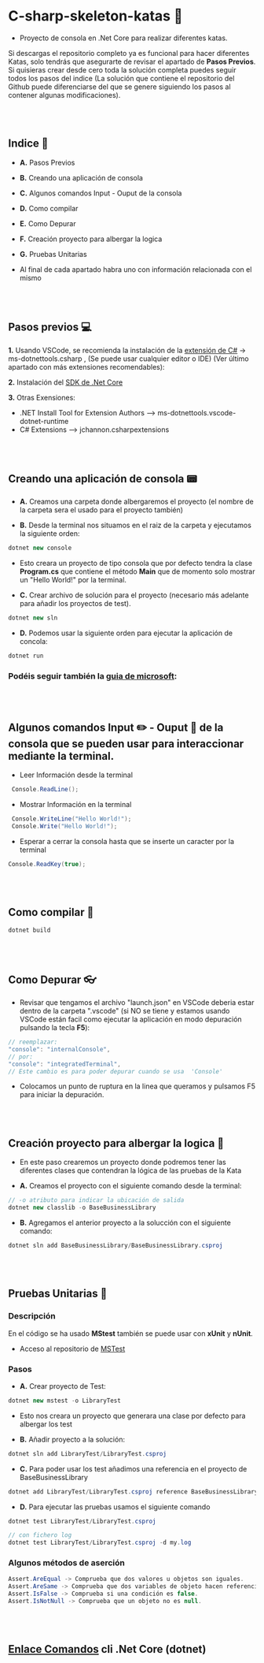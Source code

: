 # C-sharp-skeleton-katas :dog:
*  Proyecto de consola en .Net Core para realizar diferentes katas.  

Si descargas el repositorio completo ya es funcional para hacer diferentes Katas, solo tendrás que asegurarte de revisar el apartado de **Pasos Previos**. Si quisieras crear desde cero toda la solución completa puedes seguir todos los pasos del indice (La solución que contiene el repositorio del Github puede diferenciarse del que se genere siguiendo los pasos al contener algunas modificaciones).

<br/>
<br/>


## Indice :green_book:
* **A.** Pasos Previos
* **B.** Creando una aplicación de consola
* **C.** Algunos comandos Input - Ouput de la consola
* **D.** Como compilar
* **E.** Como Depurar
* **F.** Creación proyecto para albergar la logica
* **G.** Pruebas Unitarias

* Al final de cada apartado habra uno con información relacionada con el mismo

<br/>
<br/>


## Pasos previos :computer:

 **1.** Usando VSCode, se recomienda la instalación de la [extensión de C#](https://marketplace.visualstudio.com/items?itemName=ms-dotnettools.csharp) -> ms-dotnettools.csharp , (Se puede usar cualquier editor o IDE) (Ver último  apartado con más extensiones recomendables): 

 **2.** Instalación del [SDK de .Net Core](https://dotnet.microsoft.com/download/dotnet-core/thank-you/sdk-3.1.402-windows-x64-installer)

 **3.** Otras Exensiones:
* .NET Install Tool for Extension Authors --> ms-dotnettools.vscode-dotnet-runtime
* C# Extensions --> jchannon.csharpextensions

<br/>
<br/>

## Creando una aplicación de consola :pager:

* **A.** Creamos una carpeta donde albergaremos el proyecto (el nombre de la carpeta sera el usado para el proyecto también)

* **B.** Desde la terminal nos situamos en el raiz de la carpeta y ejecutamos la siguiente orden:

```C#
dotnet new console
```

* Esto creara un proyecto de tipo consola que por defecto tendra la clase **Program.cs** que contiene el método **Main** que de momento solo mostrar un "Hello World!" por la terminal.


* **C.** Crear archivo de solución para el proyecto (necesario más adelante para añadir los proyectos de test).

```C#
dotnet new sln
```

* **D.** Podemos usar la siguiente orden para ejecutar la aplicación de concola:

```C#
dotnet run
```

### Podéis seguir  también la [guia de microsoft](https://docs.microsoft.com/es-es/dotnet/core/tutorials/with-visual-studio-code):

<br/>
<br/>

## Algunos comandos Input :pencil2: - Ouput :abcd: de la consola que se pueden usar para interaccionar mediante la terminal.

* Leer Información desde la terminal
```C#
 Console.ReadLine();
```

* Mostrar Información en la terminal
```C#
 Console.WriteLine("Hello World!");
 Console.Write("Hello World!");
```

* Esperar a cerrar la consola hasta que se inserte un caracter por la terminal
```C#
Console.ReadKey(true);
```
<br/>
<br/>

## Como compilar :hammer:

```C#
dotnet build
```
<br/>
<br/>


## Como Depurar :eyeglasses:

* Revisar que tengamos el archivo "launch.json" en VSCode deberia estar dentro de la carpeta ".vscode" (si NO se tiene y estamos usando VSCode están facil como ejecutar la aplicación en modo depuración pulsando la tecla **F5**):

```C#
// reemplazar:
"console": "internalConsole",
// por:
"console": "integratedTerminal",
// Este cambio es para poder depurar cuando se usa  'Console'
```

* Colocamos un punto de ruptura en la linea que queramos y pulsamos F5 para iniciar la depuración.

<br/>
<br/>

## Creación proyecto para albergar la logica :book:

* En este paso crearemos un proyecto donde podremos tener las diferentes clases que contendran la lógica de las pruebas de la Kata

* **A.** Creamos el proyecto con el siguiente comando desde la terminal:

```C#
// -o atributo para indicar la ubicación de salida
dotnet new classlib -o BaseBusinessLibrary
```

* **B.** Agregamos el anterior proyecto a la solucción con el siguiente comando:

```C#
dotnet sln add BaseBusinessLibrary/BaseBusinessLibrary.csproj
```

<br/>
<br/>

## Pruebas Unitarias :microscope:

### Descripción 
En el código se ha usado **MStest** también se puede usar con **xUnit** y **nUnit**.

* Acceso al repositorio de [MSTest](https://github.com/Microsoft/testfx-docs)

### Pasos

* **A.** Crear proyecto de Test:

```C#
dotnet new mstest -o LibraryTest
```

* Esto nos creara un proyecto que generara una clase por defecto para albergar los test

* **B.** Añadir proyecto a la solución:

```C#
dotnet sln add LibraryTest/LibraryTest.csproj
```

* **C.** Para poder usar los test añadimos una referencia en el proyecto de BaseBusinessLibrary

```C#
dotnet add LibraryTest/LibraryTest.csproj reference BaseBusinessLibrary/BaseBusinessLibrary.csproj
```

* **D.** Para ejecutar las pruebas usamos el siguiente comando

```C#
dotnet test LibraryTest/LibraryTest.csproj

// con fichero log
dotnet test LibraryTest/LibraryTest.csproj -d my.log
```

### Algunos métodos de aserción

```C#
Assert.AreEqual	-> Comprueba que dos valores u objetos son iguales. 
Assert.AreSame -> Comprueba que dos variables de objeto hacen referencia al mismo objeto. 
Assert.IsFalse -> Comprueba si una condición es false. 
Assert.IsNotNull -> Comprueba que un objeto no es null. 
```

<br/>
<br/>

## [Enlace Comandos](https://docs.microsoft.com/es-es/dotnet/core/tools/) cli .Net Core (dotnet)

